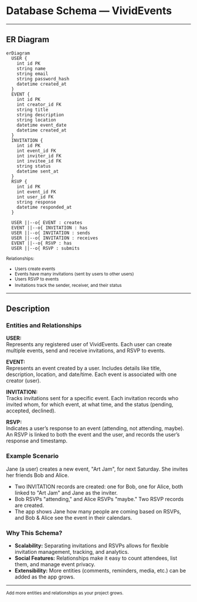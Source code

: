 # Database Schema — VividEvents

---

## ER Diagram

```mermaid
erDiagram
  USER {
    int id PK
    string name
    string email
    string password_hash
    datetime created_at
  }
  EVENT {
    int id PK
    int creator_id FK
    string title
    string description
    string location
    datetime event_date
    datetime created_at
  }
  INVITATION {
    int id PK
    int event_id FK
    int inviter_id FK
    int invitee_id FK
    string status
    datetime sent_at
  }
  RSVP {
    int id PK
    int event_id FK
    int user_id FK
    string response
    datetime responded_at
  }

  USER ||--o{ EVENT : creates
  EVENT ||--o{ INVITATION : has
  USER ||--o{ INVITATION : sends
  USER ||--o{ INVITATION : receives
  EVENT ||--o{ RSVP : has
  USER ||--o{ RSVP : submits
```
<small>Relationships:  
- Users create events  
- Events have many invitations (sent by users to other users)  
- Users RSVP to events  
- Invitations track the sender, receiver, and their status</small>

---

## Description

### Entities and Relationships

**USER:**  
Represents any registered user of VividEvents. Each user can create multiple events, send and receive invitations, and RSVP to events.

**EVENT:**  
Represents an event created by a user. Includes details like title, description, location, and date/time. Each event is associated with one creator (user).

**INVITATION:**  
Tracks invitations sent for a specific event. Each invitation records who invited whom, for which event, at what time, and the status (pending, accepted, declined).

**RSVP:**  
Indicates a user’s response to an event (attending, not attending, maybe). An RSVP is linked to both the event and the user, and records the user’s response and timestamp.

### Example Scenario

Jane (a user) creates a new event, "Art Jam", for next Saturday. She invites her friends Bob and Alice.  
- Two INVITATION records are created: one for Bob, one for Alice, both linked to "Art Jam" and Jane as the inviter.
- Bob RSVPs "attending," and Alice RSVPs "maybe." Two RSVP records are created.
- The app shows Jane how many people are coming based on RSVPs, and Bob & Alice see the event in their calendars.

### Why This Schema?

- **Scalability:** Separating invitations and RSVPs allows for flexible invitation management, tracking, and analytics.
- **Social Features:** Relationships make it easy to count attendees, list them, and manage event privacy.
- **Extensibility:** More entities (comments, reminders, media, etc.) can be added as the app grows.

---

<small>Add more entities and relationships as your project grows.</small>